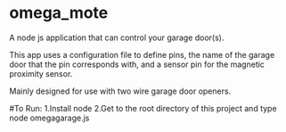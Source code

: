 # omega_mote

A node js application that can control your garage door(s).

This app uses a configuration file to define pins, the name of the garage door that the pin corresponds with, and a sensor pin for the magnetic proximity sensor.

Mainly designed for use with two wire garage door openers.

#To Run:
1.Install node
2.Get to the root directory of this project and type node omegagarage.js